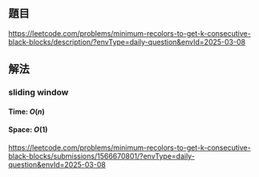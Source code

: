 ## 題目
https://leetcode.com/problems/minimum-recolors-to-get-k-consecutive-black-blocks/description/?envType=daily-question&envId=2025-03-08
## 解法
### sliding window
#### Time: $O(n)$
#### Space: $O(1)$
https://leetcode.com/problems/minimum-recolors-to-get-k-consecutive-black-blocks/submissions/1566670801/?envType=daily-question&envId=2025-03-08
